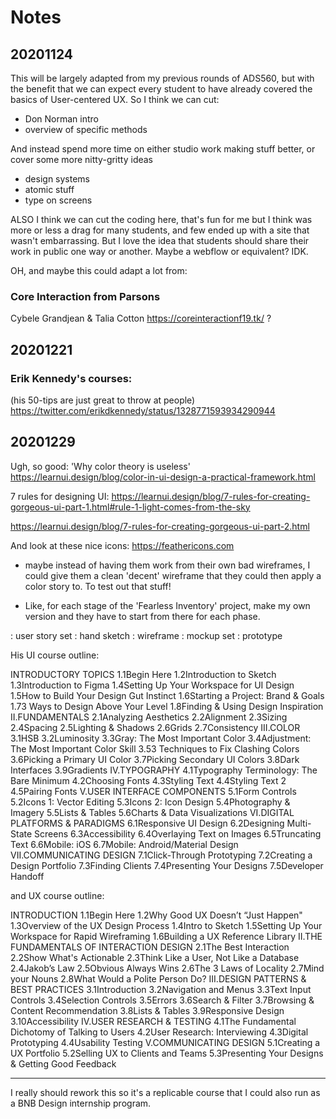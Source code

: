 # Notes

## 20201124
This will be largely adapted from my previous rounds of ADS560, but with the benefit that we can expect every student to have already covered the basics of User-centered UX. So I think we can cut:
- Don Norman intro
- overview of specific methods

And instead spend more time on either studio work making stuff better, or cover some more nitty-gritty ideas
- design systems
- atomic stuff
- type on screens

ALSO I think we can cut the coding here, that's fun for me but I think was more or less a drag for many students, and few ended up with a site that wasn't embarrassing. But I love the idea that students should share their work in public one way or another. Maybe a webflow or equivalent? IDK.

OH, and maybe this could adapt a lot from:

### Core Interaction from Parsons
Cybele Grandjean & Talia Cotton
https://coreinteractionf19.tk/
?

## 20201221

### Erik Kennedy's courses:

(his 50-tips are just great to throw at people) https://twitter.com/erikdkennedy/status/1328771593934290944

## 20201229

Ugh, so good: 'Why color theory is useless' https://learnui.design/blog/color-in-ui-design-a-practical-framework.html

7 rules for designing UI:
https://learnui.design/blog/7-rules-for-creating-gorgeous-ui-part-1.html#rule-1-light-comes-from-the-sky

https://learnui.design/blog/7-rules-for-creating-gorgeous-ui-part-2.html

And look at these nice icons: https://feathericons.com

- maybe instead of having them work from their own bad wireframes, I could give them a clean 'decent' wireframe that they could then apply a color story to.  To test out that stuff!

- Like, for each stage of the 'Fearless Inventory' project, make my own version and they have to start from there for each phase.

: user story set
: hand sketch
: wireframe
: mockup set
: prototype 

His UI course outline:

INTRODUCTORY TOPICS
1.1Begin Here
1.2Introduction to Sketch
1.3Introduction to Figma
1.4Setting Up Your Workspace for UI Design
1.5How to Build Your Design Gut Instinct
1.6Starting a Project: Brand & Goals
1.73 Ways to Design Above Your Level
1.8Finding & Using Design Inspiration
II.FUNDAMENTALS
2.1Analyzing Aesthetics
2.2Alignment
2.3Sizing
2.4Spacing
2.5Lighting & Shadows
2.6Grids
2.7Consistency
III.COLOR
3.1HSB
3.2Luminosity
3.3Gray: The Most Important Color
3.4Adjustment: The Most Important Color Skill
3.53 Techniques to Fix Clashing Colors
3.6Picking a Primary UI Color
3.7Picking Secondary UI Colors
3.8Dark Interfaces
3.9Gradients
IV.TYPOGRAPHY
4.1Typography Terminology: The Bare Minimum
4.2Choosing Fonts
4.3Styling Text
4.4Styling Text 2
4.5Pairing Fonts
V.USER INTERFACE COMPONENTS
5.1Form Controls
5.2Icons 1: Vector Editing
5.3Icons 2: Icon Design
5.4Photography & Imagery
5.5Lists & Tables
5.6Charts & Data Visualizations
VI.DIGITAL PLATFORMS & PARADIGMS
6.1Responsive UI Design
6.2Designing Multi-State Screens
6.3Accessibility
6.4Overlaying Text on Images
6.5Truncating Text
6.6Mobile: iOS
6.7Mobile: Android/Material Design
VII.COMMUNICATING DESIGN
7.1Click-Through Prototyping
7.2Creating a Design Portfolio
7.3Finding Clients
7.4Presenting Your Designs
7.5Developer Handoff

and UX course outline:

INTRODUCTION
1.1Begin Here
1.2Why Good UX Doesn’t “Just Happen"
1.3Overview of the UX Design Process
1.4Intro to Sketch
1.5Setting Up Your Workspace for Rapid Wireframing
1.6Building a UX Reference Library
II.THE FUNDAMENTALS OF INTERACTION DESIGN
2.1The Best Interaction
2.2Show What's Actionable
2.3Think Like a User, Not Like a Database
2.4Jakob’s Law
2.5Obvious Always Wins
2.6The 3 Laws of Locality
2.7Mind your Nouns
2.8What Would a Polite Person Do?
III.DESIGN PATTERNS & BEST PRACTICES
3.1Introduction
3.2Navigation and Menus
3.3Text Input Controls
3.4Selection Controls
3.5Errors
3.6Search & Filter
3.7Browsing & Content Recommendation
3.8Lists & Tables
3.9Responsive Design
3.10Accessibility
IV.USER RESEARCH & TESTING
4.1The Fundamental Dichotomy of Talking to Users
4.2User Research: Interviewing
4.3Digital Prototyping
4.4Usability Testing
V.COMMUNICATING DESIGN
5.1Creating a UX Portfolio
5.2Selling UX to Clients and Teams
5.3Presenting Your Designs & Getting Good Feedback

---

I really should rework this so it's a replicable course that I could also run as a BNB Design internship program.
